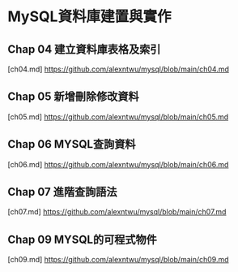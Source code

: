 # MySQL資料庫建置與實作

## Chap 04 建立資料庫表格及索引
[ch04.md] https://github.com/alexntwu/mysql/blob/main/ch04.md

## Chap 05 新增刪除修改資料
[ch05.md] https://github.com/alexntwu/mysql/blob/main/ch05.md

## Chap 06 MYSQL查詢資料
[ch06.md] https://github.com/alexntwu/mysql/blob/main/ch06.md

## Chap 07 進階查詢語法
[ch07.md] https://github.com/alexntwu/mysql/blob/main/ch07.md

## Chap 09 MYSQL的可程式物件
[ch09.md] https://github.com/alexntwu/mysql/blob/main/ch09.md
